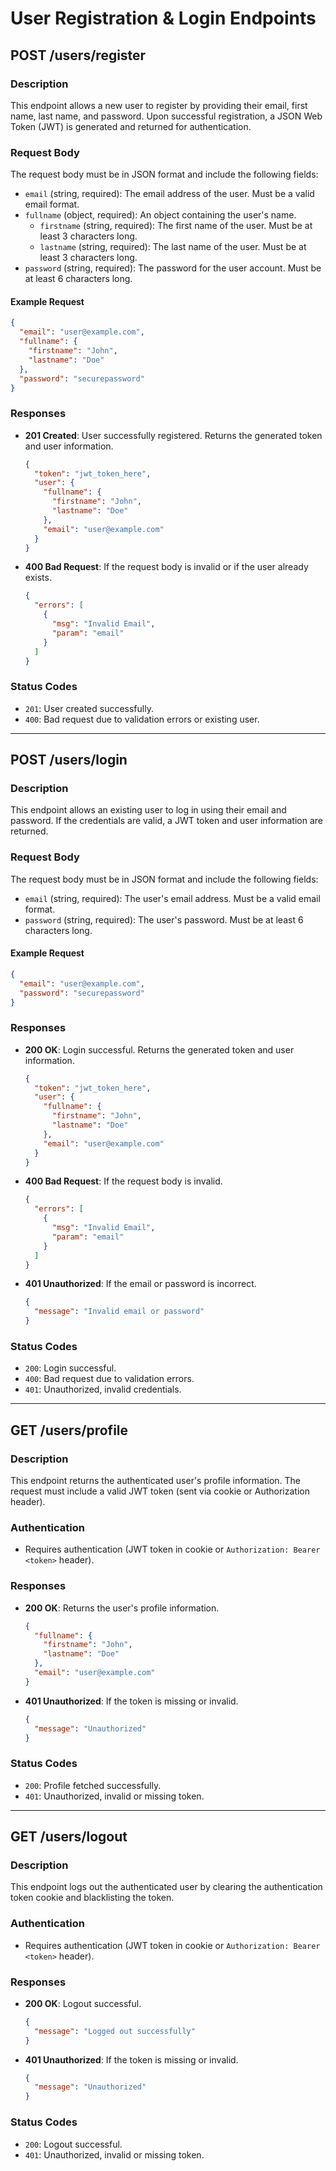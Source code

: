 # User Registration & Login Endpoints

## POST /users/register

### Description
This endpoint allows a new user to register by providing their email, first name, last name, and password. Upon successful registration, a JSON Web Token (JWT) is generated and returned for authentication.

### Request Body
The request body must be in JSON format and include the following fields:

- `email` (string, required): The email address of the user. Must be a valid email format.
- `fullname` (object, required): An object containing the user's name.
  - `firstname` (string, required): The first name of the user. Must be at least 3 characters long.
  - `lastname` (string, required): The last name of the user. Must be at least 3 characters long.
- `password` (string, required): The password for the user account. Must be at least 6 characters long.

#### Example Request
```json
{
  "email": "user@example.com",
  "fullname": {
    "firstname": "John",
    "lastname": "Doe"
  },
  "password": "securepassword"
}
```

### Responses
- **201 Created**: User successfully registered. Returns the generated token and user information.
  ```json
  {
    "token": "jwt_token_here",
    "user": {
      "fullname": {
        "firstname": "John",
        "lastname": "Doe"
      },
      "email": "user@example.com"
    }
  }
  ```
- **400 Bad Request**: If the request body is invalid or if the user already exists.
  ```json
  {
    "errors": [
      {
        "msg": "Invalid Email",
        "param": "email"
      }
    ]
  }
  ```

### Status Codes
- `201`: User created successfully.
- `400`: Bad request due to validation errors or existing user.

---

## POST /users/login

### Description
This endpoint allows an existing user to log in using their email and password. If the credentials are valid, a JWT token and user information are returned.

### Request Body
The request body must be in JSON format and include the following fields:

- `email` (string, required): The user's email address. Must be a valid email format.
- `password` (string, required): The user's password. Must be at least 6 characters long.

#### Example Request
```json
{
  "email": "user@example.com",
  "password": "securepassword"
}
```

### Responses
- **200 OK**: Login successful. Returns the generated token and user information.
  ```json
  {
    "token": "jwt_token_here",
    "user": {
      "fullname": {
        "firstname": "John",
        "lastname": "Doe"
      },
      "email": "user@example.com"
    }
  }
  ```
- **400 Bad Request**: If the request body is invalid.
  ```json
  {
    "errors": [
      {
        "msg": "Invalid Email",
        "param": "email"
      }
    ]
  }
  ```
- **401 Unauthorized**: If the email or password is incorrect.
  ```json
  {
    "message": "Invalid email or password"
  }
  ```

### Status Codes
- `200`: Login successful.
- `400`: Bad request due to validation errors.
- `401`: Unauthorized, invalid credentials.

---

## GET /users/profile

### Description
This endpoint returns the authenticated user's profile information. The request must include a valid JWT token (sent via cookie or Authorization header).

### Authentication
- Requires authentication (JWT token in cookie or `Authorization: Bearer <token>` header).

### Responses
- **200 OK**: Returns the user's profile information.
  ```json
  {
    "fullname": {
      "firstname": "John",
      "lastname": "Doe"
    },
    "email": "user@example.com"
  }
  ```
- **401 Unauthorized**: If the token is missing or invalid.
  ```json
  {
    "message": "Unauthorized"
  }
  ```

### Status Codes
- `200`: Profile fetched successfully.
- `401`: Unauthorized, invalid or missing token.

---

## GET /users/logout

### Description
This endpoint logs out the authenticated user by clearing the authentication token cookie and blacklisting the token.

### Authentication
- Requires authentication (JWT token in cookie or `Authorization: Bearer <token>` header).

### Responses
- **200 OK**: Logout successful.
  ```json
  {
    "message": "Logged out successfully"
  }
  ```
- **401 Unauthorized**: If the token is missing or invalid.
  ```json
  {
    "message": "Unauthorized"
  }
  ```

### Status Codes
- `200`: Logout successful.
- `401`: Unauthorized, invalid or missing token.